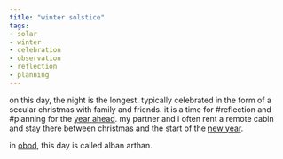 ```yaml
---
title: "winter solstice"
tags:
- solar
- winter
- celebration
- observation
- reflection
- planning
---
```


on this day, the night is the longest. typically celebrated in the form of a secular christmas with family and friends. it is a time for #reflection and #planning for the [year ahead](new%20year's%20day.md). my partner and i often rent a remote cabin and stay there between christmas and the start of the [new year](new%20year's%20day.md).

in [obod](obod.md), this day is called alban arthan.